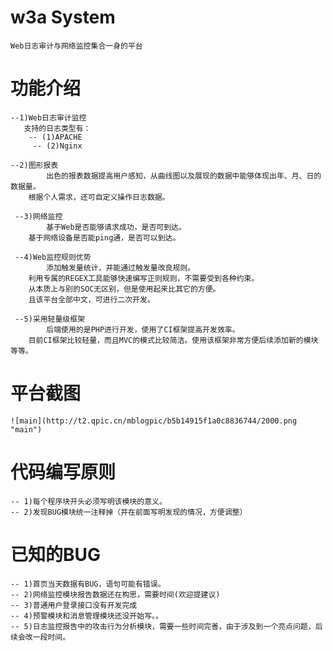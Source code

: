 w3a System
==========

	Web日志审计与网络监控集合一身的平台

功能介绍
==========================

    --1)Web日志审计监控
       支持的日志类型有：
        -- (1)APACHE
	     -- (2)Nginx

    --2)图形报表
			出色的报表数据提高用户感知，从曲线图以及展现的数据中能够体现出年、月、日的数据量。
		根据个人需求，还可自定义操作日志数据。

	 --3)网络监控
			基于Web是否能够请求成功，是否可到达。
		基于网络设备是否能ping通，是否可以到达。

	 --4)Web监控规则优势
			添加触发量统计，并能通过触发量改良规则。
		利用专属的REGEX工具能够快速编写正则规则，不需要受到各种约束。
		从本质上与别的SOC无区别，但是使用起来比其它的方便。
		且该平台全部中文，可进行二次开发。

	 --5)采用轻量级框架
			后端使用的是PHP进行开发，使用了CI框架提高开发效率。
		目前CI框架比较轻量，而且MVC的模式比较简洁。使用该框架非常方便后续添加新的模块等等。


平台截图
===========================
	![main](http://t2.qpic.cn/mblogpic/b5b14915f1a0c8836744/2000.png "main")

代码编写原则
===========================
	-- 1)每个程序块开头必须写明该模块的意义。
	-- 2)发现BUG模块统一注释掉（并在前面写明发现的情况，方便调整）


已知的BUG
==========================
	-- 1)首页当天数据有BUG，语句可能有错误。
	-- 2)网络监控模块报告数据还在构思，需要时间(欢迎提建议)
	-- 3)普通用户登录接口没有开发完成
	-- 4)预警模块和消息管理模块还没开始写。。
	-- 5)日志监控报告中的攻击行为分析模块，需要一些时间完善，由于涉及到一个亮点问题，后续会改一段时间。


